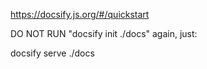 https://docsify.js.org/#/quickstart

DO NOT RUN "docsify init ./docs" again, just:

docsify serve ./docs
